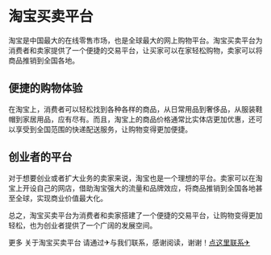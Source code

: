 # 淘宝买卖平台

淘宝是中国最大的在线零售市场，也是全球最大的网上购物平台。淘宝买卖平台为消费者和卖家提供了一个便捷的交易平台，让买家可以在家轻松购物，卖家可以将商品推销到全国各地。

## 便捷的购物体验

在淘宝上，消费者可以轻松找到各种各样的商品，从日常用品到奢侈品，从服装鞋帽到家居用品，应有尽有。而且，淘宝上的商品价格通常比实体店更加优惠，还可以享受到全国范围的快递配送服务，让购物变得更加便捷。

## 创业者的平台

对于想要创业或者扩大业务的卖家来说，淘宝也是一个理想的平台。卖家可以在淘宝上开设自己的网店，借助淘宝强大的流量和品牌效应，将商品推销到全国各地甚至全球，实现商业价值最大化。

总之，淘宝买卖平台为消费者和卖家搭建了一个便捷的交易平台，让购物变得更加轻松，也为创业者提供了一个广阔的发展空间。

更多 关于淘宝买卖平台 请通过✈与我们联系，感谢阅读，谢谢！[点这里联系✈](https://acc.k02.cc)